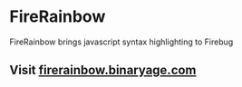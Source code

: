 FireRainbow
===========

FireRainbow brings javascript syntax highlighting to Firebug

Visit [firerainbow.binaryage.com](http://firerainbow.binaryage.com)
----------


